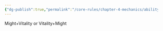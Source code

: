```yaml
---
{"dg-publish":true,"permalink":"/core-rules/chapter-4-mechanics/ability-check-combinations/might-vitality/"}
---
```


Might+Vitality or Vitality+Might